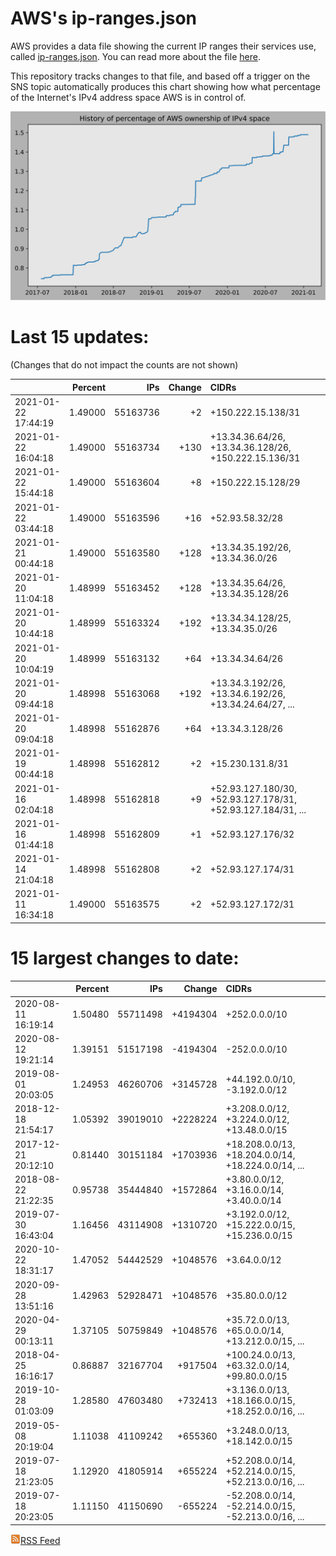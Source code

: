 # AWS's ip-ranges.json

AWS provides a data file showing the current IP ranges their
services use, called [ip-ranges.json](https://ip-ranges.amazonaws.com/ip-ranges.json).  You 
can read more about the file [here](https://docs.aws.amazon.com/general/latest/gr/aws-ip-ranges.html).

This repository tracks changes to that file, and based off a trigger on the SNS topic 
automatically produces this chart showing how what percentage of the Internet's IPv4 
address space AWS is in control of.

![History of AWS](history_count.svg)

# Last 15 updates:

(Changes that do not impact the counts are not shown)

| | Percent | IPs | Change | CIDRs |
| :--- | ---: | ---: | ---: | :--- |
| 2021-01-22 17:44:19 | 1.49000 | 55163736 | +2 | +150.222.15.138/31 |
| 2021-01-22 16:04:18 | 1.49000 | 55163734 | +130 | +13.34.36.64/26, +13.34.36.128/26, +150.222.15.136/31 |
| 2021-01-22 15:44:18 | 1.49000 | 55163604 | +8 | +150.222.15.128/29 |
| 2021-01-22 03:44:18 | 1.49000 | 55163596 | +16 | +52.93.58.32/28 |
| 2021-01-21 00:44:18 | 1.49000 | 55163580 | +128 | +13.34.35.192/26, +13.34.36.0/26 |
| 2021-01-20 11:04:18 | 1.48999 | 55163452 | +128 | +13.34.35.64/26, +13.34.35.128/26 |
| 2021-01-20 10:44:18 | 1.48999 | 55163324 | +192 | +13.34.34.128/25, +13.34.35.0/26 |
| 2021-01-20 10:04:19 | 1.48999 | 55163132 | +64 | +13.34.34.64/26 |
| 2021-01-20 09:44:18 | 1.48998 | 55163068 | +192 | +13.34.3.192/26, +13.34.6.192/26, +13.34.24.64/27, ... |
| 2021-01-20 09:04:18 | 1.48998 | 55162876 | +64 | +13.34.3.128/26 |
| 2021-01-19 00:44:18 | 1.48998 | 55162812 | +2 | +15.230.131.8/31 |
| 2021-01-16 02:04:18 | 1.48998 | 55162818 | +9 | +52.93.127.180/30, +52.93.127.178/31, +52.93.127.184/31, ... |
| 2021-01-16 01:44:18 | 1.48998 | 55162809 | +1 | +52.93.127.176/32 |
| 2021-01-14 21:04:18 | 1.48998 | 55162808 | +2 | +52.93.127.174/31 |
| 2021-01-11 16:34:18 | 1.49000 | 55163575 | +2 | +52.93.127.172/31 |


# 15 largest changes to date:

| | Percent | IPs | Change | CIDRs |
| :--- | ---: | ---: | ---: | :--- |
| 2020-08-11 16:19:14 | 1.50480 | 55711498 | +4194304 | +252.0.0.0/10 |
| 2020-08-12 19:21:14 | 1.39151 | 51517198 | -4194304 | -252.0.0.0/10 |
| 2019-08-01 20:03:05 | 1.24953 | 46260706 | +3145728 | +44.192.0.0/10, -3.192.0.0/12 |
| 2018-12-18 21:54:17 | 1.05392 | 39019010 | +2228224 | +3.208.0.0/12, +3.224.0.0/12, +13.48.0.0/15 |
| 2017-12-21 20:12:10 | 0.81440 | 30151184 | +1703936 | +18.208.0.0/13, +18.204.0.0/14, +18.224.0.0/14, ... |
| 2018-08-22 21:22:35 | 0.95738 | 35444840 | +1572864 | +3.80.0.0/12, +3.16.0.0/14, +3.40.0.0/14 |
| 2019-07-30 16:43:04 | 1.16456 | 43114908 | +1310720 | +3.192.0.0/12, +15.222.0.0/15, +15.236.0.0/15 |
| 2020-10-22 18:31:17 | 1.47052 | 54442529 | +1048576 | +3.64.0.0/12 |
| 2020-09-28 13:51:16 | 1.42963 | 52928471 | +1048576 | +35.80.0.0/12 |
| 2020-04-29 00:13:11 | 1.37105 | 50759849 | +1048576 | +35.72.0.0/13, +65.0.0.0/14, +13.212.0.0/15, ... |
| 2018-04-25 16:16:17 | 0.86887 | 32167704 | +917504 | +100.24.0.0/13, +63.32.0.0/14, +99.80.0.0/15 |
| 2019-10-28 01:03:09 | 1.28580 | 47603480 | +732413 | +3.136.0.0/13, +18.166.0.0/15, +18.252.0.0/16, ... |
| 2019-05-08 20:19:04 | 1.11038 | 41109242 | +655360 | +3.248.0.0/13, +18.142.0.0/15 |
| 2019-07-18 21:23:05 | 1.12920 | 41805914 | +655224 | +52.208.0.0/14, +52.214.0.0/15, +52.213.0.0/16, ... |
| 2019-07-18 20:23:05 | 1.11150 | 41150690 | -655224 | -52.208.0.0/14, -52.214.0.0/15, -52.213.0.0/16, ... |


[![RSS Icon](rss-icon.png)RSS Feed](https://raw.githubusercontent.com/seligman/aws-ip-ranges/master/rss.xml)
